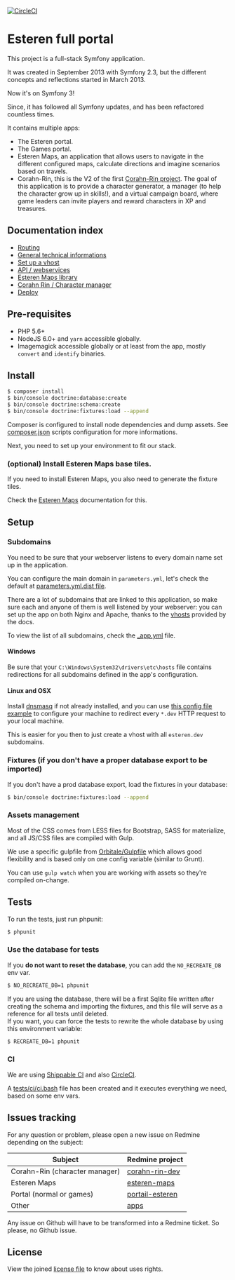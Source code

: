 
[![CircleCI](https://circleci.com/gh/Pierstoval/AgateApps.svg?style=svg&circle-token=9dd9f3351a54a5f47ce078a4ad2ce589dedec8d7)](https://circleci.com/gh/Pierstoval/AgateApps)


Esteren full portal
========================

This project is a full-stack Symfony application.

It was created in September 2013 with Symfony 2.3, but the different concepts and reflections started in March 2013.

Now it's on Symfony 3!

Since, it has followed all Symfony updates, and has been refactored countless times.

It contains multiple apps:

* The Esteren portal.
* The Games portal.
* Esteren Maps, an application that allows users to navigate in the different configured maps, calculate directions and
 imagine scenarios based on travels.
* Corahn-Rin, this is the V2 of the first [Corahn-Rin project](https://github.com/Esteren/CorahnRinV1). The goal of this
 application is to provide a character generator, a manager (to help the character grow up in skills!), and a virtual
 campaign board, where game leaders can invite players and reward characters in XP and treasures.

## Documentation index

* [Routing](docs/routing.md)
* [General technical informations](docs/technical.md)
* [Set up a vhost](docs/vhosts.md)
* [API / webservices](docs/api.md)
* [Esteren Maps library](docs/maps.md)
* [Corahn Rin / Character manager](docs/character_manager.md)
* [Deploy](docs/deploy.md)

## Pre-requisites

* PHP 5.6+
* NodeJS 6.0+ and `yarn` accessible globally.
* Imagemagick accessible globally or at least from the app, mostly `convert` and `identify` binaries.

## Install

```bash
$ composer install
$ bin/console doctrine:database:create
$ bin/console doctrine:schema:create
$ bin/console doctrine:fixtures:load --append
```

Composer is configured to install node dependencies and dump assets. See
[composer.json](composer.json) scripts configuration for more informations.

Next, you need to set up your environment to fit our stack.

### (optional) Install Esteren Maps base tiles.

If you need to install Esteren Maps, you also need to generate the fixture tiles.

Check the [Esteren Maps](docs/maps.md#tiles-generation) documentation for this.

## Setup

### Subdomains

You need to be sure that your webserver listens to every domain name set up in the application.

You can configure the main domain in `parameters.yml`, let's check the default at [parameters.yml.dist file](app/config/parameters.yml).

There are a lot of subdomains that are linked to this application, so make sure each and anyone of them
is well listened by your webserver: you can set up the app on both Nginx and Apache, thanks to the
[vhosts](docs/03_vhosts.md) provided by the docs.

To view the list of all subdomains, check the [_app.yml](app/config/_app.yml) file.

#### Windows

Be sure that your `C:\Windows\System32\drivers\etc\hosts` file contains redirections for all subdomains defined in the
 app's configuration.
 
#### Linux and OSX

Install [dnsmasq](https://fr.wikipedia.org/wiki/Dnsmasq) if not already installed, and you can use
 [this config file example](https://github.com/Pierstoval/dotfiles/blob/master/etc/dnsmasq.d/localhost.dev) to
 configure your machine to redirect every `*.dev` HTTP request to your local machine.
 
This is easier for you then to just create a vhost with all `esteren.dev` subdomains.

### Fixtures (if you don't have a proper database export to be imported)

If you don't have a prod database export, load the fixtures in your database:

```bash
$ bin/console doctrine:fixtures:load --append
```

### Assets management

Most of the CSS comes from LESS files for Bootstrap, SASS for materialize, and all JS/CSS files are compiled
with Gulp.

We use a specific gulpfile from [Orbitale/Gulpfile](https://github.com/Orbitale/Gulpfile) which allows good
flexibility and is based only on one config variable (similar to Grunt).

You can use `gulp watch` when you are working with assets so they're compiled on-change.

## Tests

To run the tests, just run phpunit:

```bash
$ phpunit
```

### Use the database for tests

If you **do not want to reset the database**, you can add the `NO_RECREATE_DB` env var.

```bash
$ NO_RECREATE_DB=1 phpunit
```

If you are using the database, there will be a first Sqlite file written after creating the schema and importing
the fixtures, and this file will serve as a reference for all tests until deleted.<br>
If you want, you can force the tests to rewrite the whole database by using this environment variable:

```bash
$ RECREATE_DB=1 phpunit
```

### CI

We are using [Shippable CI](https://app.shippable.com/projects/586269ede18a291000c26672/status/) and also
 [CircleCI](https://circleci.com/gh/Pierstoval/corahn_rin). 

A [tests/ci/ci.bash](tests/ci/ci.bash) file has been created and it executes everything we need, based on some env vars.

## Issues tracking

For any question or problem, please open a new issue on Redmine depending on the subject:

| Subject                        | Redmine project
| ------------------------------ | ---------------
| Corahn-Rin (character manager) | [corahn-rin-dev](http://redmine.pierstoval.com/projects/corahn-rin-dev/issues)
| Esteren Maps                   | [esteren-maps](http://redmine.pierstoval.com/projects/esteren-maps/issues)
| Portal (normal or games)       | [portail-esteren](http://redmine.pierstoval.com/projects/portail-esteren/issues)
| Other                          | [apps](http://redmine.pierstoval.com/projects/apps/issues)

Any issue on Github will have to be transformed into a Redmine ticket. So please, no Github issue.

## License

View the joined [license file](LICENSE) to know about uses rights.
